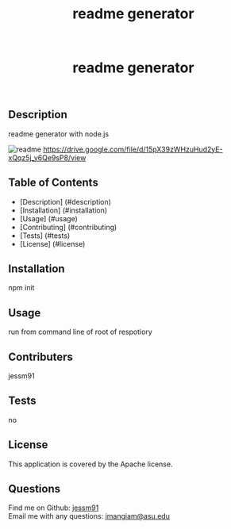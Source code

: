 <h1 align="center">readme generator </h1>
  <br />

 <h1 align="center">readme generator </h1>
  <br />

  ## Description
  readme generator with node.js
  
  ![readme](readme.gif)
  https://drive.google.com/file/d/15pX39zWHzuHud2yE-xQqz5j_y6Qe9sP8/view

  ## Table of Contents
  - [Description] (#description)
  - [Installation] (#installation)
  - [Usage] (#usage)
  - [Contributing] (#contributing)
  - [Tests] (#tests)
  - [License] (#license)

  ## Installation
  npm init

  ## Usage
  run from command line of root of respotiory

  ## Contributers
  jessm91

  ## Tests
  no

  ## License
  This application is covered by the Apache license.

  ## Questions
  Find me on Github: [jessm91](https://github.com/jessm91)
  <br />
  Email me with any questions: jmangiam@asu.edu
  <br />
